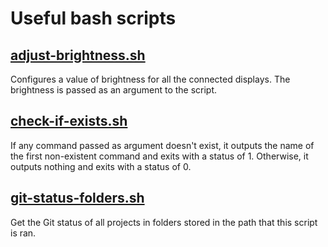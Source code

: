 # Useful bash scripts

## [adjust-brightness.sh](scripts/adjust-brightness.sh)

Configures a value of brightness for all the connected displays. The brightness is passed as an argument to the script.

## [check-if-exists.sh](scripts/check-if-exists.sh)

If any command passed as argument doesn't exist, it outputs the name of the first non-existent command and exits with a status of 1. Otherwise, it outputs nothing and exits with a status of 0.

## [git-status-folders.sh](scripts/git-status-folders.sh)

Get the Git status of all projects in folders stored in the path that this script is ran.
